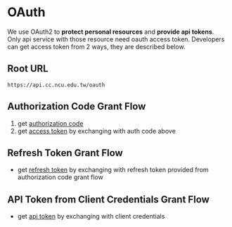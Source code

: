 # OAuth
We use OAuth2 to **protect personal resources** and **provide api tokens**. Only api service with those resource need oauth access token. 
Developers can get access token from 2 ways, they are described below.

## Root URL
```
https://api.cc.ncu.edu.tw/oauth
```

## Authorization Code Grant Flow

1. get [authorization code](authorization_code.md)
2. get [access token](access_token.md) by exchanging with auth code above

## Refresh Token Grant Flow

- get [refresh token](refresh_token.md) by exchanging with refresh token provided from authorization code grant flow

## API Token from Client Credentials Grant Flow

- get [api token](api_token.md) by exchanging with client credentials